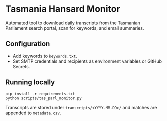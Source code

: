 # Tasmania Hansard Monitor

Automated tool to download daily transcripts from the Tasmanian Parliament search portal, scan for keywords, and email summaries.

## Configuration
- Add keywords to `keywords.txt`.
- Set SMTP credentials and recipients as environment variables or GitHub Secrets.

## Running locally
```
pip install -r requirements.txt
python scripts/tas_parl_monitor.py
```

Transcripts are stored under `transcripts/<YYYY-MM-DD>/` and matches are appended to `metadata.csv`.
